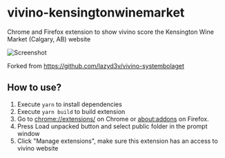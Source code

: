 # vivino-kensingtonwinemarket
Chrome and Firefox extension to show vivino score the Kensington Wine Market (Calgary, AB) website

![Screenshot](https://user-images.githubusercontent.com/375520/102732878-0ac67400-42f9-11eb-9530-241b3b91e1f0.png "Screenshot")

Forked from https://github.com/lazyd3v/vivino-systembolaget

## How to use?
1. Execute `yarn` to install dependencies
1. Execute `yarn build` to build extension
1. Go to [chrome://extensions/](chrome://extensions) on Chrome or [about:addons](about:addons) on Firefox.
1. Press Load unpacked button and select public folder in the prompt window
1. Click "Manage extensions", make sure this extension has an access to vivino website
